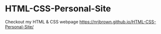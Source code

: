 # HTML-CSS-Personal-Site
Checkout my HTML &amp; CSS webpage
https://nrjbrown.github.io/HTML-CSS-Personal-Site/
